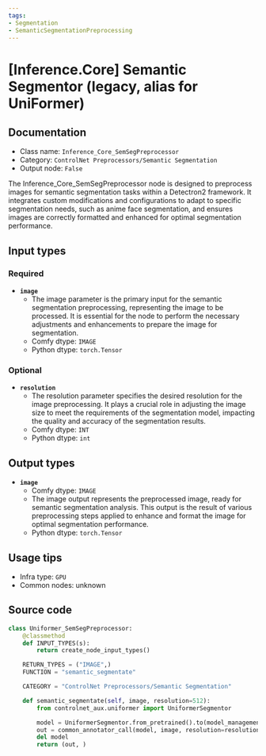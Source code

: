 ```yaml
---
tags:
- Segmentation
- SemanticSegmentationPreprocessing
---
```


# [Inference.Core] Semantic Segmentor (legacy, alias for UniFormer)
## Documentation
- Class name: `Inference_Core_SemSegPreprocessor`
- Category: `ControlNet Preprocessors/Semantic Segmentation`
- Output node: `False`

The Inference_Core_SemSegPreprocessor node is designed to preprocess images for semantic segmentation tasks within a Detectron2 framework. It integrates custom modifications and configurations to adapt to specific segmentation needs, such as anime face segmentation, and ensures images are correctly formatted and enhanced for optimal segmentation performance.
## Input types
### Required
- **`image`**
    - The image parameter is the primary input for the semantic segmentation preprocessing, representing the image to be processed. It is essential for the node to perform the necessary adjustments and enhancements to prepare the image for segmentation.
    - Comfy dtype: `IMAGE`
    - Python dtype: `torch.Tensor`
### Optional
- **`resolution`**
    - The resolution parameter specifies the desired resolution for the image preprocessing. It plays a crucial role in adjusting the image size to meet the requirements of the segmentation model, impacting the quality and accuracy of the segmentation results.
    - Comfy dtype: `INT`
    - Python dtype: `int`
## Output types
- **`image`**
    - Comfy dtype: `IMAGE`
    - The image output represents the preprocessed image, ready for semantic segmentation analysis. This output is the result of various preprocessing steps applied to enhance and format the image for optimal segmentation performance.
    - Python dtype: `torch.Tensor`
## Usage tips
- Infra type: `GPU`
- Common nodes: unknown


## Source code
```python
class Uniformer_SemSegPreprocessor:
    @classmethod
    def INPUT_TYPES(s):
        return create_node_input_types()

    RETURN_TYPES = ("IMAGE",)
    FUNCTION = "semantic_segmentate"

    CATEGORY = "ControlNet Preprocessors/Semantic Segmentation"

    def semantic_segmentate(self, image, resolution=512):
        from controlnet_aux.uniformer import UniformerSegmentor

        model = UniformerSegmentor.from_pretrained().to(model_management.get_torch_device())
        out = common_annotator_call(model, image, resolution=resolution)
        del model
        return (out, )

```
